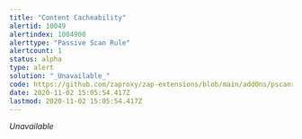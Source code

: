 ```yaml
---
title: "Content Cacheability"
alertid: 10049
alertindex: 1004900
alerttype: "Passive Scan Rule"
alertcount: 1
status: alpha
type: alert
solution: "_Unavailable_"
code: https://github.com/zaproxy/zap-extensions/blob/main/addOns/pscanrulesAlpha/src/main/java/org/zaproxy/zap/extension/pscanrulesAlpha/CacheableScanRule.java
date: 2020-11-02 15:05:54.417Z
lastmod: 2020-11-02 15:05:54.417Z
---
```

_Unavailable_
